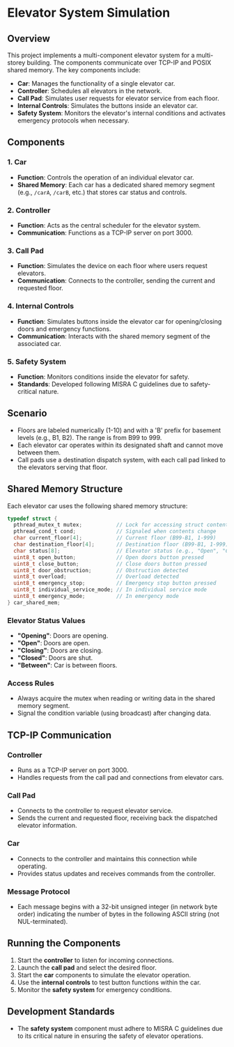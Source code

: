 # Elevator System Simulation

## Overview

This project implements a multi-component elevator system for a multi-storey building. The components communicate over TCP-IP and POSIX shared memory. The key components include:

- **Car**: Manages the functionality of a single elevator car.
- **Controller**: Schedules all elevators in the network.
- **Call Pad**: Simulates user requests for elevator service from each floor.
- **Internal Controls**: Simulates the buttons inside an elevator car.
- **Safety System**: Monitors the elevator's internal conditions and activates emergency protocols when necessary.

## Components

### 1. Car
- **Function**: Controls the operation of an individual elevator car.
- **Shared Memory**: Each car has a dedicated shared memory segment (e.g., `/carA`, `/carB`, etc.) that stores car status and controls.

### 2. Controller
- **Function**: Acts as the central scheduler for the elevator system.
- **Communication**: Functions as a TCP-IP server on port 3000.

### 3. Call Pad
- **Function**: Simulates the device on each floor where users request elevators.
- **Communication**: Connects to the controller, sending the current and requested floor.

### 4. Internal Controls
- **Function**: Simulates buttons inside the elevator car for opening/closing doors and emergency functions.
- **Communication**: Interacts with the shared memory segment of the associated car.

### 5. Safety System
- **Function**: Monitors conditions inside the elevator for safety.
- **Standards**: Developed following MISRA C guidelines due to safety-critical nature.

## Scenario

- Floors are labeled numerically (1-10) and with a 'B' prefix for basement levels (e.g., B1, B2). The range is from B99 to 999.
- Each elevator car operates within its designated shaft and cannot move between them.
- Call pads use a destination dispatch system, with each call pad linked to the elevators serving that floor.

## Shared Memory Structure

Each elevator car uses the following shared memory structure:

```c
typedef struct {
  pthread_mutex_t mutex;           // Lock for accessing struct contents
  pthread_cond_t cond;             // Signaled when contents change
  char current_floor[4];           // Current floor (B99-B1, 1-999)
  char destination_floor[4];       // Destination floor (B99-B1, 1-999)
  char status[8];                  // Elevator status (e.g., "Open", "Closed")
  uint8_t open_button;             // Open doors button pressed
  uint8_t close_button;            // Close doors button pressed
  uint8_t door_obstruction;        // Obstruction detected
  uint8_t overload;                // Overload detected
  uint8_t emergency_stop;          // Emergency stop button pressed
  uint8_t individual_service_mode; // In individual service mode
  uint8_t emergency_mode;          // In emergency mode
} car_shared_mem;
```

### Elevator Status Values
- **"Opening"**: Doors are opening.
- **"Open"**: Doors are open.
- **"Closing"**: Doors are closing.
- **"Closed"**: Doors are shut.
- **"Between"**: Car is between floors.

### Access Rules
- Always acquire the mutex when reading or writing data in the shared memory segment.
- Signal the condition variable (using broadcast) after changing data.

## TCP-IP Communication

### Controller
- Runs as a TCP-IP server on port 3000.
- Handles requests from the call pad and connections from elevator cars.

### Call Pad
- Connects to the controller to request elevator service.
- Sends the current and requested floor, receiving back the dispatched elevator information.

### Car
- Connects to the controller and maintains this connection while operating.
- Provides status updates and receives commands from the controller.

### Message Protocol
- Each message begins with a 32-bit unsigned integer (in network byte order) indicating the number of bytes in the following ASCII string (not NUL-terminated).

## Running the Components

1. Start the **controller** to listen for incoming connections.
2. Launch the **call pad** and select the desired floor.
3. Start the **car** components to simulate the elevator operation.
4. Use the **internal controls** to test button functions within the car.
5. Monitor the **safety system** for emergency conditions.

## Development Standards

- The **safety system** component must adhere to MISRA C guidelines due to its critical nature in ensuring the safety of elevator operations.
